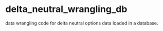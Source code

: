 # delta_neutral_wrangling_db
data wrangling code for delta neutral options data loaded in a database.
